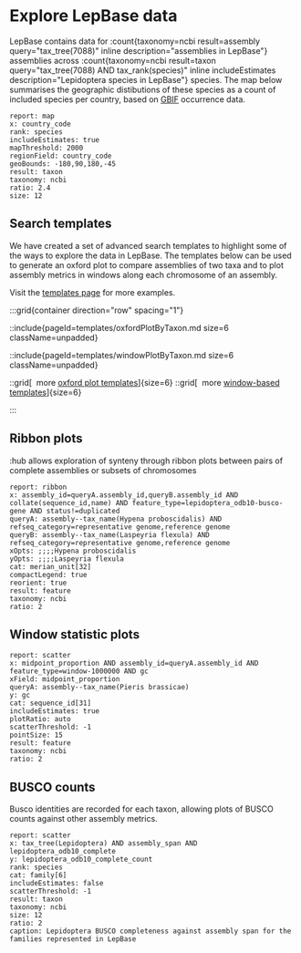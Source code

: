 # Explore LepBase data

LepBase contains data for
:count{taxonomy=ncbi result=assembly query="tax_tree(7088)" inline description="assemblies in LepBase"} assemblies across
:count{taxonomy=ncbi result=taxon query="tax_tree(7088) AND tax_rank(species)" inline includeEstimates description="Lepidoptera species in LepBase"} species. The map below summarises the geographic distibutions of these species as a count of included species per country, based on [GBIF](https://www.gbif.org) occurrence data.

```report
report: map
x: country_code
rank: species
includeEstimates: true
mapThreshold: 2000
regionField: country_code
geoBounds: -180,90,180,-45
result: taxon
taxonomy: ncbi
ratio: 2.4
size: 12
```

## Search templates

We have created a set of advanced search templates to highlight some of the ways to explore the data in LepBase. The templates below can be used to generate an oxford plot to compare assemblies of two taxa and to plot assembly metrics in windows along each chromosome of an assembly.

Visit the [templates page](/templates) for more examples.

:::grid{container direction="row" spacing="1"}

::include{pageId=templates/oxfordPlotByTaxon.md size=6 className=unpadded}

::include{pageId=templates/windowPlotByTaxon.md size=6 className=unpadded}

::grid[&nbsp;&nbsp;more [oxford plot templates](/templates/oxford)]{size=6}
::grid[&nbsp;&nbsp;more [window-based templates](/templates/windows)]{size=6}

:::

## Ribbon plots

:hub allows exploration of synteny through ribbon plots between pairs of complete assemblies or subsets of chromosomes

```report
report: ribbon
x: assembly_id=queryA.assembly_id,queryB.assembly_id AND collate(sequence_id,name) AND feature_type=lepidoptera_odb10-busco-gene AND status!=duplicated
queryA: assembly--tax_name(Hypena proboscidalis) AND refseq_category=representative genome,reference genome
queryB: assembly--tax_name(Laspeyria flexula) AND refseq_category=representative genome,reference genome
xOpts: ;;;;Hypena proboscidalis
yOpts: ;;;;Laspeyria flexula
cat: merian_unit[32]
compactLegend: true
reorient: true
result: feature
taxonomy: ncbi
ratio: 2
```

## Window statistic plots

```report
report: scatter
x: midpoint_proportion AND assembly_id=queryA.assembly_id AND feature_type=window-1000000 AND gc
xField: midpoint_proportion
queryA: assembly--tax_name(Pieris brassicae)
y: gc
cat: sequence_id[31]
includeEstimates: true
plotRatio: auto
scatterThreshold: -1
pointSize: 15
result: feature
taxonomy: ncbi
ratio: 2
```

## BUSCO counts

Busco identities are recorded for each taxon, allowing plots of BUSCO counts against other assembly metrics.

```report
report: scatter
x: tax_tree(Lepidoptera) AND assembly_span AND lepidoptera_odb10_complete
y: lepidoptera_odb10_complete_count
rank: species
cat: family[6]
includeEstimates: false
scatterThreshold: -1
result: taxon
taxonomy: ncbi
size: 12
ratio: 2
caption: Lepidoptera BUSCO completeness against assembly span for the families represented in LepBase
```
